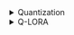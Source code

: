 <details><summary>Quantization</summary>

[Introduction to quantization](https://towardsdatascience.com/introduction-to-weight-quantization-2494701b9c0c)

[HF Quantization](https://huggingface.co/docs/optimum/concept_guides/quantization)

[LLM Quantization with LLM.int8()](https://arxiv.org/pdf/2208.07339.pdf)

</details>


<details><summary>Q-LORA</summary>

[Q-lora](https://arxiv.org/pdf/2305.14314.pdf)

</details>
